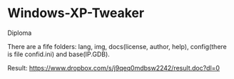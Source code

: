 # Windows-XP-Tweaker
Diploma


There are a fife folders: lang, img, docs(license, author, help), config(there is file confid.ini) and base(IP.GDB).

Result:
https://www.dropbox.com/s/j9qeq0mdbsw2242/result.doc?dl=0
